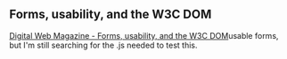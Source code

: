 <article><h2>Forms, usability, and the W3C DOM</h2><a href="http://www.digital-web.com/articles/forms_usability_and_the_w3c_dom/">Digital Web Magazine - Forms, usability, and the W3C DOM</a>usable forms, but I'm still searching for the .js needed to test this.</article>